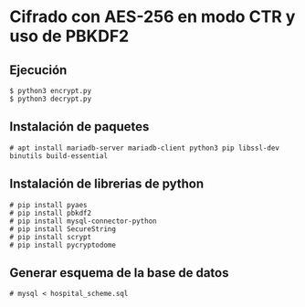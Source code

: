 # Cifrado con AES-256 en modo CTR y uso de PBKDF2


## Ejecución
```
$ python3 encrypt.py
$ python3 decrypt.py
```

## Instalación de paquetes
```
# apt install mariadb-server mariadb-client python3 pip libssl-dev binutils build-essential
```

## Instalación de librerias de python
```
# pip install pyaes
# pip install pbkdf2
# pip install mysql-connector-python
# pip install SecureString
# pip install scrypt
# pip install pycryptodome
```

## Generar esquema de la base de datos
```
# mysql < hospital_scheme.sql
```
